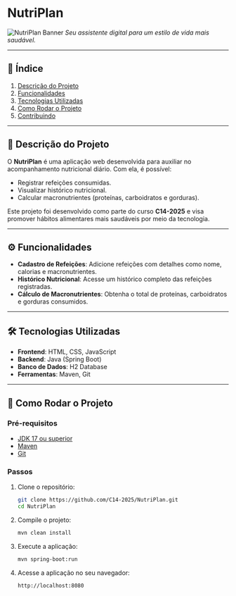 # NutriPlan

![NutriPlan Banner](https://via.placeholder.com/1200x400.png?text=NutriPlan+Banner)
*Seu assistente digital para um estilo de vida mais saudável.*

---

## 📌 Índice

1. [Descrição do Projeto](#descrição-do-projeto)
2. [Funcionalidades](#funcionalidades)
3. [Tecnologias Utilizadas](#tecnologias-utilizadas)
4. [Como Rodar o Projeto](#como-rodar-o-projeto)
5. [Contribuindo](#contribuindo)

---

## 📝 Descrição do Projeto

O **NutriPlan** é uma aplicação web desenvolvida para auxiliar no acompanhamento nutricional diário. Com ela, é possível:

* Registrar refeições consumidas.
* Visualizar histórico nutricional.
* Calcular macronutrientes (proteínas, carboidratos e gorduras).

Este projeto foi desenvolvido como parte do curso **C14-2025** e visa promover hábitos alimentares mais saudáveis por meio da tecnologia.

---

## ⚙️ Funcionalidades

* **Cadastro de Refeições**: Adicione refeições com detalhes como nome, calorias e macronutrientes.
* **Histórico Nutricional**: Acesse um histórico completo das refeições registradas.
* **Cálculo de Macronutrientes**: Obtenha o total de proteínas, carboidratos e gorduras consumidos.

---

## 🛠️ Tecnologias Utilizadas

* **Frontend**: HTML, CSS, JavaScript
* **Backend**: Java (Spring Boot)
* **Banco de Dados**: H2 Database
* **Ferramentas**: Maven, Git

---

## 🚀 Como Rodar o Projeto

### Pré-requisitos

* [JDK 17 ou superior](https://www.oracle.com/java/technologies/javase-jdk17-downloads.html)
* [Maven](https://maven.apache.org/install.html)
* [Git](https://git-scm.com/)

### Passos

1. Clone o repositório:

   ```bash
   git clone https://github.com/C14-2025/NutriPlan.git
   cd NutriPlan
   ```

2. Compile o projeto:

   ```bash
   mvn clean install
   ```

3. Execute a aplicação:

   ```bash
   mvn spring-boot:run
   ```

4. Acesse a aplicação no seu navegador:

   ```
   http://localhost:8080
   ```



